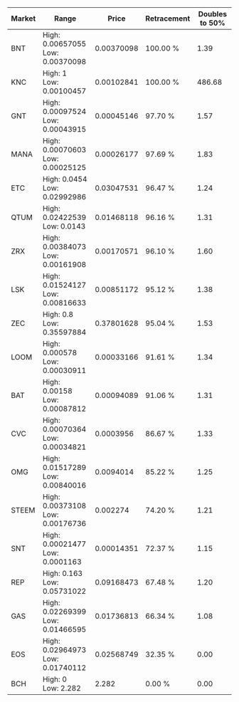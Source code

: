 | Market | Range | Price| Retracement | Doubles to 50% |
| --- | --- | --- | --- | --- |
| BNT | High: 0.00657055<br />Low: 0.00370098 | 0.00370098 | 100.00 % | 1.39 |
| KNC | High: 1<br />Low: 0.00100457 | 0.00102841 | 100.00 % | 486.68 |
| GNT | High: 0.00097524<br />Low: 0.00043915 | 0.00045146 | 97.70 % | 1.57 |
| MANA | High: 0.00070603<br />Low: 0.00025125 | 0.00026177 | 97.69 % | 1.83 |
| ETC | High: 0.0454<br />Low: 0.02992986 | 0.03047531 | 96.47 % | 1.24 |
| QTUM | High: 0.02422539<br />Low: 0.0143 | 0.01468118 | 96.16 % | 1.31 |
| ZRX | High: 0.00384073<br />Low: 0.00161908 | 0.00170571 | 96.10 % | 1.60 |
| LSK | High: 0.01524127<br />Low: 0.00816633 | 0.00851172 | 95.12 % | 1.38 |
| ZEC | High: 0.8<br />Low: 0.35597884 | 0.37801628 | 95.04 % | 1.53 |
| LOOM | High: 0.000578<br />Low: 0.00030911 | 0.00033166 | 91.61 % | 1.34 |
| BAT | High: 0.00158<br />Low: 0.00087812 | 0.00094089 | 91.06 % | 1.31 |
| CVC | High: 0.00070364<br />Low: 0.00034821 | 0.0003956 | 86.67 % | 1.33 |
| OMG | High: 0.01517289<br />Low: 0.00840016 | 0.0094014 | 85.22 % | 1.25 |
| STEEM | High: 0.00373108<br />Low: 0.00176736 | 0.002274 | 74.20 % | 1.21 |
| SNT | High: 0.00021477<br />Low: 0.0001163 | 0.00014351 | 72.37 % | 1.15 |
| REP | High: 0.163<br />Low: 0.05731022 | 0.09168473 | 67.48 % | 1.20 |
| GAS | High: 0.02269399<br />Low: 0.01466595 | 0.01736813 | 66.34 % | 1.08 |
| EOS | High: 0.02964973<br />Low: 0.01740112 | 0.02568749 | 32.35 % | 0.00 |
| BCH | High: 0<br />Low: 2.282 | 2.282 | 0.00 % | 0.00 |
